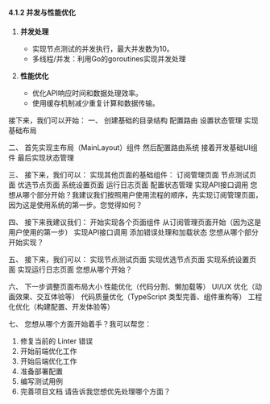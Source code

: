 #### 4.1.2 并发与性能优化

1. **并发处理**
	- 实现节点测试的并发执行，最大并发数为10。
	- 多线程/并发：利用Go的goroutines实现并发处理

2. **性能优化**
	- 优化API响应时间和数据处理效率。
	- 使用缓存机制减少重复计算和数据传输。


接下来，我们可以开始：
一、
创建基础的目录结构
配置路由
设置状态管理
实现基础布局

二、
首先实现主布局（MainLayout）组件
然后配置路由系统
接着开发基础UI组件
最后实现状态管理

三、
接下来，我们可以：
实现其他页面的基础组件：
订阅管理页面
节点测试页面
优选节点页面
系统设置页面
运行日志页面
配置状态管理
实现API接口调用
您想从哪个部分开始？我建议我们按照用户使用流程的顺序，先实现订阅管理页面，因为这是使用系统的第一步。您觉得如何？

四、
接下来我建议我们：
开始实现各个页面组件
从订阅管理页面开始（因为这是用户使用的第一步）
实现API接口调用
添加错误处理和加载状态
您想从哪个部分开始实现？

五、
接下来，我们可以：
实现节点测试页面
实现优选节点页面
实现系统设置页面
实现运行日志页面
您想从哪个开始？

六、
下一步调整页面布局大小
性能优化（代码分割、懒加载等）
UI/UX 优化（动画效果、交互体验等）
代码质量优化（TypeScript 类型完善、组件重构等）
工程化优化（构建配置、开发体验等）

七、
您想从哪个方面开始着手？我可以帮您：
1. 修复当前的 Linter 错误
2. 开始前端优化工作
3. 开始后端优化工作
4. 准备部署配置
5. 编写测试用例
6. 完善项目文档
请告诉我您想优先处理哪个方面？